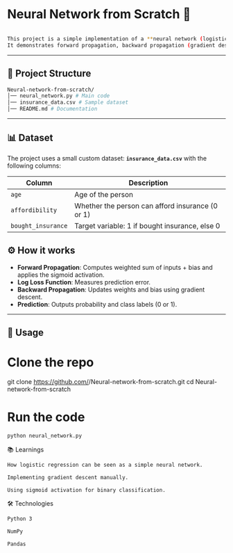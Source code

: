 # Neural Network from Scratch 🧠
```bash

This project is a simple implementation of a **neural network (logistic regression)** from scratch using only **NumPy** and **Pandas**.  
It demonstrates forward propagation, backward propagation (gradient descent), and prediction without using machine learning libraries like scikit-learn or TensorFlow.
```
---

## 📂 Project Structure
```bash
Neural-network-from-scratch/
│── neural_network.py # Main code
│── insurance_data.csv # Sample dataset
│── README.md # Documentation
```

---

## 📊 Dataset

The project uses a small custom dataset: **`insurance_data.csv`** with the following columns:

| Column         | Description                                      |
|----------------|--------------------------------------------------|
| `age`          | Age of the person                               |
| `affordibility`| Whether the person can afford insurance (0 or 1) |
| `bought_insurance` | Target variable: 1 if bought insurance, else 0 |


## ⚙️ How it works

- **Forward Propagation**: Computes weighted sum of inputs + bias and applies the sigmoid activation.
- **Log Loss Function**: Measures prediction error.
- **Backward Propagation**: Updates weights and bias using gradient descent.
- **Prediction**: Outputs probability and class labels (0 or 1).

---

## 🚀 Usage

# Clone the repo
git clone https://github.com/<your-username>/Neural-network-from-scratch.git
cd Neural-network-from-scratch


# Run the code
```bash
python neural_network.py
```
📚 Learnings
```bash
How logistic regression can be seen as a simple neural network.

Implementing gradient descent manually.

Using sigmoid activation for binary classification.
```
🛠️ Technologies
```bash
Python 3

NumPy

Pandas
```
